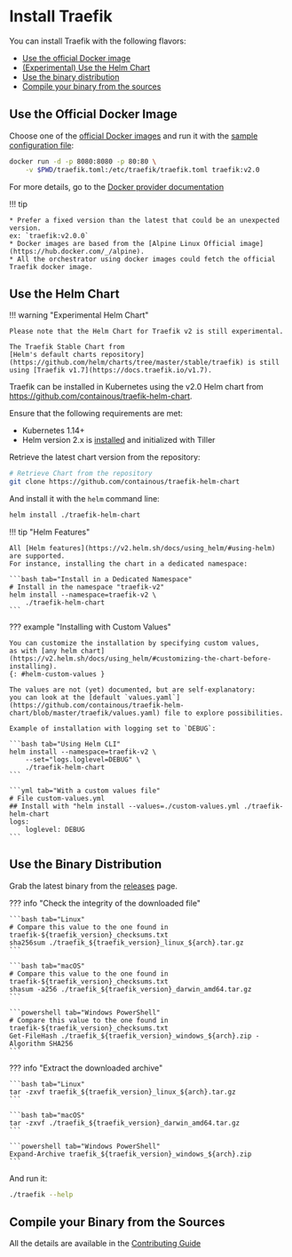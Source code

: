 # Install Traefik

You can install Traefik with the following flavors:

* [Use the official Docker image](./#use-the-official-docker-image)
* [(Experimental) Use the Helm Chart](./#use-the-helm-chart)
* [Use the binary distribution](./#use-the-binary-distribution)
* [Compile your binary from the sources](./#compile-your-binary-from-the-sources)

## Use the Official Docker Image

Choose one of the [official Docker images](https://hub.docker.com/_/traefik) and run it with the [sample configuration file](https://raw.githubusercontent.com/containous/traefik/v2.0/traefik.sample.toml):

```bash
docker run -d -p 8080:8080 -p 80:80 \
    -v $PWD/traefik.toml:/etc/traefik/traefik.toml traefik:v2.0
```

For more details, go to the [Docker provider documentation](../providers/docker.md)

!!! tip

    * Prefer a fixed version than the latest that could be an unexpected version.
    ex: `traefik:v2.0.0`
    * Docker images are based from the [Alpine Linux Official image](https://hub.docker.com/_/alpine).
    * All the orchestrator using docker images could fetch the official Traefik docker image.

## Use the Helm Chart

!!! warning "Experimental Helm Chart"
    
    Please note that the Helm Chart for Traefik v2 is still experimental.
    
    The Traefik Stable Chart from 
    [Helm's default charts repository](https://github.com/helm/charts/tree/master/stable/traefik) is still using [Traefik v1.7](https://docs.traefik.io/v1.7).

Traefik can be installed in Kubernetes using the v2.0 Helm chart from <https://github.com/containous/traefik-helm-chart>.

Ensure that the following requirements are met:

* Kubernetes 1.14+
* Helm version 2.x is [installed](https://v2.helm.sh/docs/using_helm/) and initialized with Tiller

Retrieve the latest chart version from the repository:

```bash
# Retrieve Chart from the repository
git clone https://github.com/containous/traefik-helm-chart
```

And install it with the `helm` command line:

```bash
helm install ./traefik-helm-chart
```

!!! tip "Helm Features"
    
    All [Helm features](https://v2.helm.sh/docs/using_helm/#using-helm) are supported.
    For instance, installing the chart in a dedicated namespace:

    ```bash tab="Install in a Dedicated Namespace"
    # Install in the namespace "traefik-v2"
    helm install --namespace=traefik-v2 \
        ./traefik-helm-chart
    ```

??? example "Installing with Custom Values"
    
    You can customize the installation by specifying custom values,
    as with [any helm chart](https://v2.helm.sh/docs/using_helm/#customizing-the-chart-before-installing).
    {: #helm-custom-values }
    
    The values are not (yet) documented, but are self-explanatory:
    you can look at the [default `values.yaml`](https://github.com/containous/traefik-helm-chart/blob/master/traefik/values.yaml) file to explore possibilities.
    
    Example of installation with logging set to `DEBUG`:
    
    ```bash tab="Using Helm CLI"
    helm install --namespace=traefik-v2 \
        --set="logs.loglevel=DEBUG" \
        ./traefik-helm-chart
    ```
    
    ```yml tab="With a custom values file"
    # File custom-values.yml
    ## Install with "helm install --values=./custom-values.yml ./traefik-helm-chart
    logs:
        loglevel: DEBUG
    ```

## Use the Binary Distribution

Grab the latest binary from the [releases](https://github.com/containous/traefik/releases) page.

??? info "Check the integrity of the downloaded file"

    ```bash tab="Linux"
    # Compare this value to the one found in traefik-${traefik_version}_checksums.txt
    sha256sum ./traefik_${traefik_version}_linux_${arch}.tar.gz
    ```

    ```bash tab="macOS"
    # Compare this value to the one found in traefik-${traefik_version}_checksums.txt
    shasum -a256 ./traefik_${traefik_version}_darwin_amd64.tar.gz
    ```

    ```powershell tab="Windows PowerShell"
    # Compare this value to the one found in traefik-${traefik_version}_checksums.txt
    Get-FileHash ./traefik_${traefik_version}_windows_${arch}.zip -Algorithm SHA256
    ```

??? info "Extract the downloaded archive"

    ```bash tab="Linux"
    tar -zxvf traefik_${traefik_version}_linux_${arch}.tar.gz
    ```

    ```bash tab="macOS"
    tar -zxvf ./traefik_${traefik_version}_darwin_amd64.tar.gz
    ```

    ```powershell tab="Windows PowerShell"
    Expand-Archive traefik_${traefik_version}_windows_${arch}.zip
    ```

And run it:

```bash
./traefik --help
```

## Compile your Binary from the Sources

All the details are available in the [Contributing Guide](../contributing/building-testing.md)
